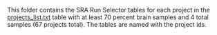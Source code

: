 This folder contains the SRA Run Selector tables for each project in the [projects_list.txt](../projects_list.txt) table with at least 70 percent brain samples and 4 total samples (67 projects total). The tables are named with the project ids.